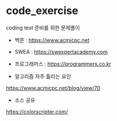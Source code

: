 # code_exercise
coding test 준비를 위한 문제풀이


- 백준 : https://www.acmicpc.net

- SWEA : https://swexpertacademy.com

- 프로그래머스 : https://programmers.co.kr



- 알고리즘 자주 틀리는 요인

https://www.acmicpc.net/blog/view/70


- 소스 공유 

https://colorscripter.com/
